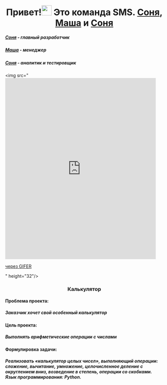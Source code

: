 <h1 align="center">Привет!<img src="https://github.com/blackcater/blackcater/raw/main/images/Hi.gif" height="32"/>
  Это команда SMS. <a href="https://github.com/Sony20181" target="_blank">Соня</a>, <a href="https://github.com/MariaArk" target="_blank">Маша</a> и <a href="https://github.com/SofaResh" target="_blank">Соня</a>
</h1>
<h5><a href="https://github.com/Sony20181" target="_blank">Соня</a> - главный разработчик</h5>
<h5><a href="https://github.com/MariaArk" target="_blank">Маша</a> - менеджер </h5>
<h5><a href="https://github.com/Sony20181" target="_blank">Соня</a> - аналитик и тестировщик</h5>

<img src="<iframe src="https://gifer.com/embed/Z2kv" width=480 height=576.000 frameBorder="0" allowFullScreen></iframe><p><a href="https://gifer.com">через GIFER</a></p>" height="32"/>

<h3 align="center">Калькулятор</h3>
<h4 align="left">Проблема проекта:</h4>
<h5 align="left">Заказчик хочет свой <i>особенный</i> калькулятор</h5>
<h4 align="left">Цель проекта:</h4>
<h5 align="left">Выполнять арифметические операции с числами</h5>
<h4 align="left">Формулировка задачи:</h4>
<h5 align="left">Реализовать «калькулятор целых чисел», выполняющий операции: сложение, вычитание, умножение, целочисленное деление с округлением вниз, возведение в степень, операции со скобками.
Язык программирования: Python.</h5>
